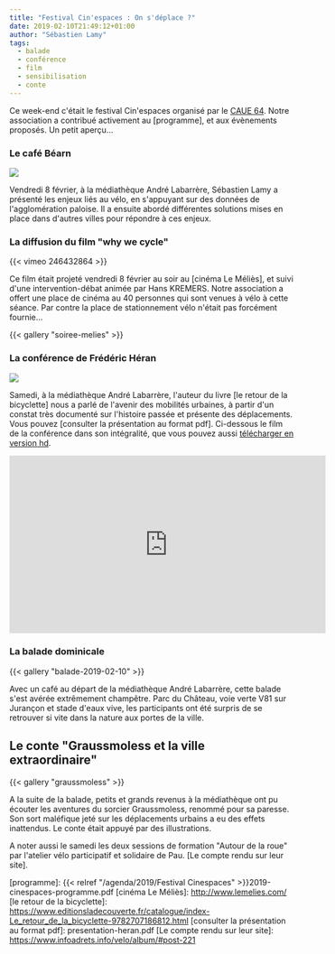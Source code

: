 ```yaml
---
title: "Festival Cin'espaces : On s'déplace ?"
date: 2019-02-10T21:49:12+01:00
author: "Sébastien Lamy"
tags:
  - balade
  - conférence
  - film
  - sensibilisation
  - conte
---
```


Ce week-end c'était le festival Cin'espaces organisé par le [CAUE 64][]. Notre association
a contribué activement au [programme], et aux évènements proposés. Un petit aperçu...

### Le café Béarn

![](cafe-bearn.jpg)

Vendredi 8 février, à la médiathèque André Labarrère, Sébastien Lamy a présenté
 les enjeux liés au vélo, en s'appuyant sur des données de l'agglomération 
paloise. Il a ensuite abordé différentes solutions mises en place dans 
d'autres villes pour répondre à ces enjeux.

### La diffusion du **film "why we cycle"**

{{< vimeo 246432864 >}}

Ce film était projeté vendredi 8 février au soir au [cinéma Le Méliès], et suivi 
d'une intervention-débat animée par Hans KREMERS. Notre association a offert 
une place de cinéma au 40 personnes qui sont venues à vélo à cette séance. Par 
contre la place de stationnement vélo n'était pas forcément fournie...

{{< gallery "soiree-melies" >}}

### La conférence de Frédéric Héran 

![](heran.jpg)

Samedi, à la médiathèque André Labarrère, l'auteur du livre [le retour de la 
bicyclette] nous a parlé de l'avenir des mobilités urbaines, à partir d'un 
constat très documenté sur l'histoire passée et présente des déplacements.
Vous pouvez [consulter la présentation au format pdf]. Ci-dessous le film de
la conférence dans son intégralité, que vous pouvez aussi [télécharger en version hd](http://fubicy.org/pau/evenements/cinespaces2019/conference-herran-2019-hd-1080.mp4).

<iframe width="560" height="315" sandbox="allow-same-origin allow-scripts" src="https://tubee.fr/videos/embed/cc119d6b-1650-4979-b4eb-63fa5de78997" frameborder="0" allowfullscreen></iframe>

### La balade dominicale

{{< gallery "balade-2019-02-10" >}}

Avec un café au départ de la médiathèque André Labarrère, cette balade s'est avérée
extrêmement champêtre. Parc du Château, voie verte V81 sur Jurançon et stade
d'eaux vive, les participants ont été surpris de se retrouver si vite dans la
nature aux portes de la ville.


## Le conte "Graussmoless et la ville extraordinaire"

{{< gallery "graussmoless" >}}

A la suite de la balade, petits et grands revenus à la médiathèque ont pu 
écouter les aventures du sorcier Graussmoless, renommé pour sa paresse. Son 
sort maléfique jeté sur les déplacements urbains a eu des effets inattendus. 
Le conte était appuyé par des illustrations. 


A noter aussi le samedi les deux sessions de formation "Autour de la roue"
par l'atelier vélo participatif et solidaire de Pau. [Le compte rendu sur leur site].

[CAUE 64]: http://www.caue64.fr/
[programme]: {{< relref "/agenda/2019/Festival Cinespaces" >}}2019-cinespaces-programme.pdf
[cinéma Le Méliès]: http://www.lemelies.com/
[le retour de la bicyclette]: https://www.editionsladecouverte.fr/catalogue/index-Le_retour_de_la_bicyclette-9782707186812.html
[consulter la présentation au format pdf]: presentation-heran.pdf
[Le compte rendu sur leur site]: https://www.infoadrets.info/velo/album/#post-221